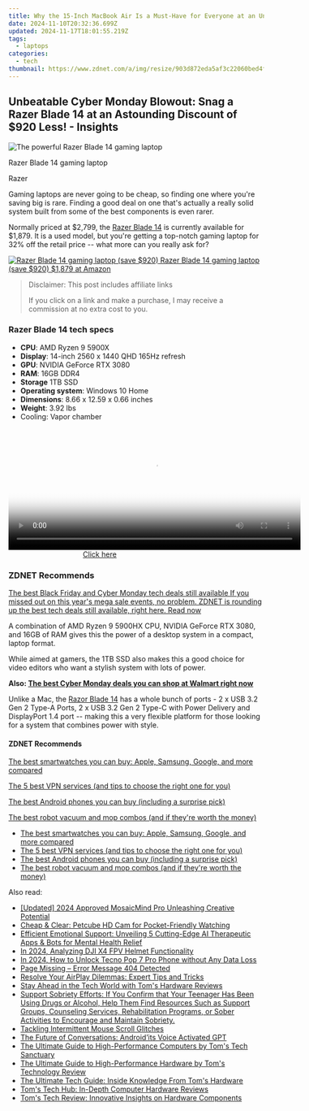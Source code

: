 ```yaml
---
title: Why the 15-Inch MacBook Air Is a Must-Have for Everyone at an Unbeatable Discount of $250 Less – Insights From ZDNet
date: 2024-11-10T20:32:36.699Z
updated: 2024-11-17T18:01:55.219Z
tags:
  - laptops
categories:
  - tech
thumbnail: https://www.zdnet.com/a/img/resize/903d872eda5af3c22060bed4fe46e2e9196499c4/2024/03/04/6571c255-430c-471b-a84f-c8b5526cd7cf/dsc09975-2.jpg?auto=webp&fit=crop&frame=1&height=172&width=306
---
```


## Unbeatable Cyber Monday Blowout: Snag a Razer Blade 14 at an Astounding Discount of $920 Less! - Insights

![The powerful Razer Blade 14 gaming laptop](https://www.zdnet.com/a/img/resize/c94c30f606c5ca66a493b5ec1ceea17942310cc6/2022/11/24/d416cad2-a9ee-48f4-9a14-5e4dd0e9adbc/untitled-6.jpg?auto=webp&width=1280)

Razer Blade 14 gaming laptop

Razer

Gaming laptops are never going to be cheap, so finding one where you're saving big is rare. Finding a good deal on one that's actually a really solid system built from some of the best components is even rarer.

Normally priced at $2,799, the [Razer Blade 14](https://buy.geni.us/Proxy.ashx?TSID=368250&GR%5FURL=https%3A%2F%2Fwww.amazon.com%2FRazer-Blade-14-Gaming-Laptop%2Fdp%2FB094681RZP%3Ftag%3Dzd-buy-button-20%26ascsubtag%3D%5F%5FCOM%5FCLICK%5FID%5F%5F%7Cd0b2d4c8-876e-466d-8521-96181e89015b%7Cdtp&dtb=1) is currently available for $1,879\. It is a used model, but you're getting a top-notch gaming laptop for 32% off the retail price -- what more can you really ask for?

[![Razer Blade 14 gaming laptop (save $920)](https://www.zdnet.com/a/img/resize/6910b8116b43641e366d7a87c73664106cd637a2/2022/11/24/37751f70-be0b-421c-b6cf-1df309879e7f/untitled-7.jpg?auto=webp&fit=crop&height=172.5&width=294) Razer Blade 14 gaming laptop (save $920) $1,879 at Amazon](https://buy.geni.us/Proxy.ashx?TSID=368250&GR%5FURL=https%3A%2F%2Fwww.amazon.com%2FRazer-Blade-14-Gaming-Laptop%2Fdp%2FB094681RZP%3Ftag%3Dzd-buy-button-20%26ascsubtag%3D%5F%5FCOM%5FCLICK%5FID%5F%5F%7Cd0b2d4c8-876e-466d-8521-96181e89015b%7Cdtp&dtb=1)

>  Disclaimer: This post includes affiliate links
>
>  If you click on a link and make a purchase, I may receive a commission at no extra cost to you.
>

### Razer Blade 14 tech specs

* **CPU**: AMD Ryzen 9 5900X
* **Display**: 14-inch 2560 x 1440 QHD 165Hz refresh
* **GPU**: NVIDIA GeForce RTX 3080
* **RAM**: 16GB DDR4
* **Storage** 1TB SSD
* **Operating system**: ‎Windows 10 Home
* **Dimensions**: 8.66 x 12.59 x 0.66 inches
* **Weight**: 3.92 lbs
* Cooling: Vapor chamber

<!-- affiliate ads begin -->
<span id="1983473">
					<video width="576" height="240" style="cursor:pointer"
           poster="//a.impactradius-go.com/display-clicktoplayimage/1983473.png"
           onclick="if(!this.playClicked){this.play();this.setAttribute('controls',true);this.playClicked=true;}">
	   <source src="//a.impactradius-go.com/display-ad/22993-1983473">
	   <img src="//a.impactradius-go.com/display-clicktoplayimage/1983473.png" style="border: none; height: 100%; width: 100%; object-fit: contain">
	</video>
	<div style="width:360px;text-align:center"><a href="javascript:window.open(decodeURIComponent('https%3A%2F%2Fhomestyler.sjv.io%2Fc%2F5597632%2F1983473%2F22993'), '_blank');void(0);">Click here</a></div>
</span>
<img height="0" width="0" src="https://imp.pxf.io/i/5597632/1983473/22993" style="position:absolute;visibility:hidden;" border="0" />
<!-- affiliate ads end -->

### **ZDNET** Recommends

[The best Black Friday and Cyber Monday tech deals still available If you missed out on this year's mega sale events, no problem. ZDNET is rounding up the best tech deals still available, right here.  Read now](https://www.zdnet.com/collection/cyber-monday/)

A combination of AMD Ryzen 9 5900HX CPU, NVIDIA GeForce RTX 3080, and 16GB of RAM gives this the power of a desktop system in a compact, laptop format.

While aimed at gamers, the 1TB SSD also makes this a good choice for video editors who want a stylish system with lots of power. 

**Also: [The best Cyber Monday deals you can shop at Walmart right now](https://www.zdnet.com/article/walmart-cyber-monday-deals-november-28-2022/)**

Unlike a Mac, the [Razor Blade 14](https://buy.geni.us/Proxy.ashx?TSID=368250&GR%5FURL=https%3A%2F%2Fwww.amazon.com%2FRazer-Blade-14-Gaming-Laptop%2Fdp%2FB094681RZP%3Ftag%3Dzd-buy-button-20%26ascsubtag%3D%5F%5FCOM%5FCLICK%5FID%5F%5F%7Cd0b2d4c8-876e-466d-8521-96181e89015b%7Cdtp&dtb=1) has a whole bunch of ports - 2 x USB 3.2 Gen 2 Type-A Ports, 2 x USB 3.2 Gen 2 Type-C with Power Delivery and DisplayPort 1.4 port -- making this a very flexible platform for those looking for a system that combines power with style.

#### **ZDNET** Recommends

[The best smartwatches you can buy: Apple, Samsung, Google, and more compared](https://www.zdnet.com/article/best-smartwatch/ "The best smartwatches you can buy: Apple, Samsung, Google, and more compared")

[The 5 best VPN services (and tips to choose the right one for you)](https://www.zdnet.com/article/best-vpn/ "The 5 best VPN services (and tips to choose the right one for you)")

[The best Android phones you can buy (including a surprise pick)](https://www.zdnet.com/article/best-android-phone/ "The best Android phones you can buy (including a surprise pick)")

[The best robot vacuum and mop combos (and if they're worth the money)](https://www.zdnet.com/article/best-robot-vacuum-mop/ "The best robot vacuum and mop combos (and if they're worth the money)")

* [The best smartwatches you can buy: Apple, Samsung, Google, and more compared](https://www.zdnet.com/article/best-smartwatch/ "The best smartwatches you can buy: Apple, Samsung, Google, and more compared")
* [The 5 best VPN services (and tips to choose the right one for you)](https://www.zdnet.com/article/best-vpn/ "The 5 best VPN services (and tips to choose the right one for you)")
* [The best Android phones you can buy (including a surprise pick)](https://www.zdnet.com/article/best-android-phone/ "The best Android phones you can buy (including a surprise pick)")
* [The best robot vacuum and mop combos (and if they're worth the money)](https://www.zdnet.com/article/best-robot-vacuum-mop/ "The best robot vacuum and mop combos (and if they're worth the money)")

<ins class="adsbygoogle"
     style="display:block"
     data-ad-format="autorelaxed"
     data-ad-client="ca-pub-7571918770474297"
     data-ad-slot="1223367746"></ins>

<ins class="adsbygoogle"
     style="display:block"
     data-ad-client="ca-pub-7571918770474297"
     data-ad-slot="8358498916"
     data-ad-format="auto"
     data-full-width-responsive="true"></ins>

<span class="atpl-alsoreadstyle">Also read:</span>
<div><ul>
<li><a href="https://fox-boxes.techidaily.com/updated-2024-approved-mosaicmind-pro-unleashing-creative-potential/"><u>[Updated] 2024 Approved MosaicMind Pro Unleashing Creative Potential</u></a></li>
<li><a href="https://buynow-tips.techidaily.com/cheap-and-clear-petcube-hd-cam-for-pocket-friendly-watching/"><u>Cheap & Clear: Petcube HD Cam for Pocket-Friendly Watching</u></a></li>
<li><a href="https://tech-haven.techidaily.com/efficient-emotional-support-unveiling-5-cutting-edge-ai-therapeutic-apps-and-bots-for-mental-health-relief/"><u>Efficient Emotional Support: Unveiling 5 Cutting-Edge AI Therapeutic Apps & Bots for Mental Health Relief</u></a></li>
<li><a href="https://extra-tips.techidaily.com/in-2024-analyzing-dji-x4-fpv-helmet-functionality/"><u>In 2024, Analyzing DJI X4 FPV Helmet Functionality</u></a></li>
<li><a href="https://unlock-android.techidaily.com/in-2024-how-to-unlock-tecno-pop-7-pro-phone-without-any-data-loss-by-drfone-android/"><u>In 2024, How to Unlock Tecno Pop 7 Pro Phone without Any Data Loss</u></a></li>
<li><a href="https://win-best.techidaily.com/page-missing-error-message-404-detected/"><u>Page Missing – Error Message 404 Detected</u></a></li>
<li><a href="https://win-exclusive.techidaily.com/resolve-your-airplay-dilemmas-expert-tips-and-tricks/"><u>Resolve Your AirPlay Dilemmas: Expert Tips and Tricks</u></a></li>
<li><a href="https://hardware-reviews.techidaily.com/stay-ahead-in-the-tech-world-with-toms-hardware-reviews/"><u>Stay Ahead in the Tech World with Tom's Hardware Reviews</u></a></li>
<li><a href="https://hardware-reviews.techidaily.com/support-sobriety-efforts-if-you-confirm-that-your-teenager-has-been-using-drugs-or-alcohol-help-them-find-resources-such-as-support-groups-counseling-servic85/"><u>Support Sobriety Efforts: If You Confirm that Your Teenager Has Been Using Drugs or Alcohol, Help Them Find Resources Such as Support Groups, Counseling Services, Rehabilitation Programs, or Sober Activities to Encourage and Maintain Sobriety.</u></a></li>
<li><a href="https://games-able.techidaily.com/tackling-intermittent-mouse-scroll-glitches/"><u>Tackling Intermittent Mouse Scroll Glitches</u></a></li>
<li><a href="https://tech-hub.techidaily.com/the-future-of-conversations-androidits-voice-activated-gpt/"><u>The Future of Conversations: Android’its Voice Activated GPT</u></a></li>
<li><a href="https://hardware-reviews.techidaily.com/the-ultimate-guide-to-high-performance-computers-by-toms-tech-sanctuary/"><u>The Ultimate Guide to High-Performance Computers by Tom's Tech Sanctuary</u></a></li>
<li><a href="https://hardware-reviews.techidaily.com/the-ultimate-guide-to-high-performance-hardware-by-toms-technology-review/"><u>The Ultimate Guide to High-Performance Hardware by Tom's Technology Review</u></a></li>
<li><a href="https://hardware-reviews.techidaily.com/the-ultimate-tech-guide-inside-knowledge-from-toms-hardware/"><u>The Ultimate Tech Guide: Inside Knowledge From Tom's Hardware</u></a></li>
<li><a href="https://hardware-reviews.techidaily.com/toms-tech-hub-in-depth-computer-hardware-reviews-t17238628805697/"><u>Tom's Tech Hub: In-Depth Computer Hardware Reviews</u></a></li>
<li><a href="https://hardware-reviews.techidaily.com/toms-tech-review-innovative-insights-on-hardware-components/"><u>Tom's Tech Review: Innovative Insights on Hardware Components</u></a></li>
</ul></div>

